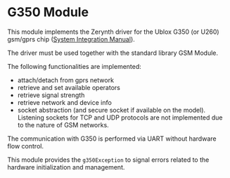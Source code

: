 # G350 Module

This module implements the Zerynth driver for the Ublox G350 (or U260) gsm/gprs chip ([System Integration Manual](https://www.u-blox.com/sites/default/files/SARA-G3-U2_SysIntegrManual_(UBX-13000995).pdf)).

The driver must be used together with the standard library GSM Module.

The following functionalities are implemented:


* attach/detach from gprs network
* retrieve and set available operators
* retrieve signal strength
* retrieve network and device info
* socket abstraction (and secure socket if available on the model). Listening sockets for TCP and UDP protocols are not implemented due to the nature of GSM networks.

The communication with G350 is performed via UART without hardware flow control.

This module provides the `g350Exception` to signal errors related to the hardware initialization and management.

<!-- function::auto_init()

Tries to initialize the G350 device with auto parameters if possible.
Raise :samp:`UnsupportedError` otherwise. -->
<!-- function::init(serial,dtr,rts,poweron,reset)

Initialize the G350 device given the following parameters:

* ```serial```, the serial port connected to the G350 (:samp;`SERIAL1`,:samp:`SERIAL2`, etc..)
* ```dtr```, the DTR pin of G350
* ```rts```, the RTS pin of G350
* ```poweron```, the power up pin of G350
* ```reset```, the reset pin of G350 -->
<!-- function::last_error()

Return the textual description of the last AT command error (refer to +CME ERRORS in the `AT command manual <www.u-blox.com/sites/default/files/u-blox-ATCommands_Manual_(UBX-13002752).pdf>`_ -->
